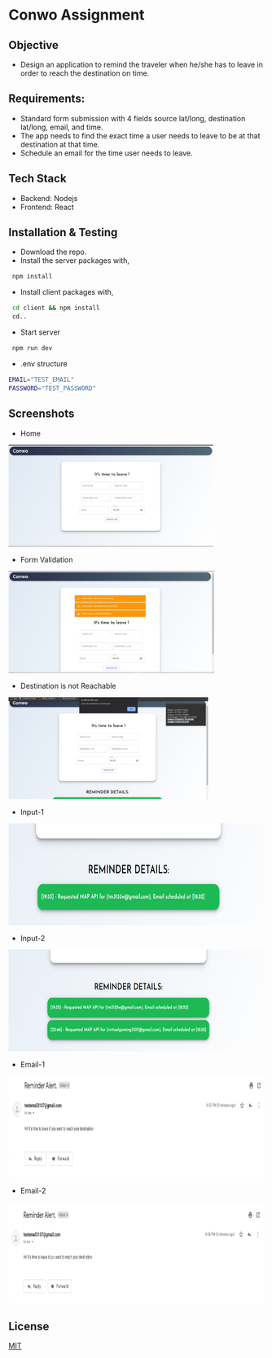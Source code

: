 # Conwo Assignment

## Objective
- Design an application to remind the traveler when he/she has to leave in order to reach the destination on time.

## Requirements:
- Standard form submission with 4 fields source lat/long, destination lat/long, email, and time.
- The app needs to find the exact time a user needs to leave to be at that destination at that time.
- Schedule an email for the time user needs to leave.

## Tech Stack
- Backend: Nodejs
- Frontend: React 

## Installation & Testing
- Download the repo.
- Install the server packages with,

```sh
 npm install
```
- Install client packages with,

```sh
 cd client && npm install
 cd..
```
- Start server

```sh
 npm run dev
```
- .env structure

```sh
EMAIL="TEST_EMAIL"
PASSWORD="TEST_PASSWORD"
```


## Screenshots
- Home 
<img src="./screenshots/Home.png" height="200">

- Form Validation
<img src="./screenshots/Validation.png" height="200">

- Destination is not Reachable
<img src="./screenshots/Unreachable.png" height="200">

- Input-1
<img src="./screenshots/ValidatedInput1.png" height="200">

- Input-2
<img src="./screenshots/ValidatedInput2.png" height="200">

- Email-1
<img src="./screenshots/Email1.png" height="200">

- Email-2
<img src="./screenshots/Email2.png" height="200">


## License
[MIT](https://choosealicense.com/licenses/mit/)
